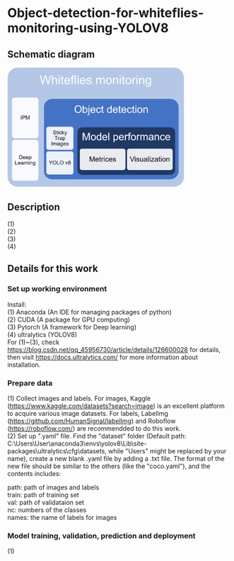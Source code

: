 # Object-detection-for-whiteflies-monitoring-using-YOLOV8
## Schematic diagram
<img src="https://github.com/TK-CamBaz/Object-detection-for-whiteflies-monitoring-using-YOLOV8/blob/main/flowchart.jpg" width="400">

## Description
(1)  
(2)  
(3)  
(4)  

## Details for this work
### Set up working environment
Install:  
(1) Anaconda (An IDE for managing packages of python)  
(2) CUDA (A package for GPU computing)  
(3) Pytorch (A framework for Deep learning)  
(4) ultralytics (YOLOV8)  
For (1)~(3), check https://blog.csdn.net/qq_45956730/article/details/126600028 for details, then visit https://docs.ultralytics.com/ for more information about installation.
### Prepare data
(1) Collect images and labels. For images, Kaggle (https://www.kaggle.com/datasets?search=image) is an excellent platform to acquire various image datasets. For labels, LabelImg (https://github.com/HumanSignal/labelImg) and Roboflow (https://roboflow.com/) are recommendded to do this work.  
(2) Set up ".yaml" file. Find the "dataset" folder (Default path: C:\Users\User\anaconda3\envs\yolov8\Lib\site-packages\ultralytics\cfg\datasets, while "Users" might be replaced by your name), create a new blank .yaml file by adding a .txt file. The format of the new file should be similar to the others (like the "coco.yaml"), and the contents includes:  

path: path of images and labels  
train: path of training set  
val: path of validataion set  
nc: numbers of the classes  
names: the name of labels for images  

### Model training, validation, prediction and deployment
(1) 
